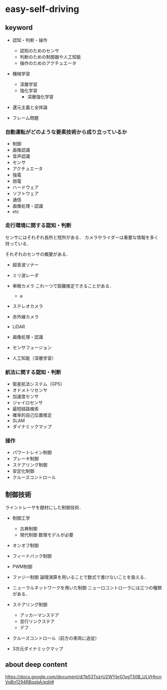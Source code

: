 # easy-self-driving
## keyword
* 認知・判断・操作
    * 認知のためのセンサ
    * 判断のための制御器や人工知能
    * 操作のためのアクチュエータ

* 機械学習
    * 深層学習
    * 強化学習
        * 深層強化学習

* 還元主義と全体論

* フレーム問題

### 自動運転がどのような要素技術から成り立っているか
* 制御
* 画像認識
* 音声認識
* センサ
* アクチュエータ
* 強電
* 弱電
* ハードウェア
* ソフトウェア
* 通信
* 画像処理・認識
* etc

### 走行環境に関する認知・判断
センサにはそれぞれ長所と短所がある．
カメラやライダーは重要な情報を多く持っている．

それぞれのセンサの概要がある．
* 超音波ソナー
* ミリ波レーダ
* 単眼カメラ
これ一つで距離推定できることがある．

    * a
* ステレオカメラ
* 赤外線カメラ
* LiDAR
* 画像処理・認識
* センサフュージョン
* 人工知能（深層学習）
### 航法に関する認知・判断
* 衛星航法システム（GPS）
* オドメトリセンサ
* 加速度センサ
* ジャイロセンサ
* 最短経路検索
* 確率的自己位置推定
* SLAM
* ダイナミックマップ
### 操作
* パワートレイン制御
* ブレーキ制御
* ステアリング制御
* 安定化制御
* クルーズコントロール

## 制御技術
ライントレーサを題材にした制御技術．
* 制御工学
    * 古典制御
    * 現代制御
    数理モデルが必要

* オンオフ制御
* フィードバック制御
* PWM制御
* ファジー制御
論理演算を用いることで数式で書けないことを扱える．
* ニューラルネットワークを用いた制御
ニューロコントローラには三つの種類がある．
* ステアリング制御
    * アッカーマンステア
    * 並行リンクステア
    * デフ
* クルーズコントロール（前方の車両に追従）
* 3次元ダイナミックマップ


## about deep content
https://docs.google.com/document/d/1b53TozrU2WYbrG1xgT50B_ULVHhcnVqBn1294RBqsbA/edit#
